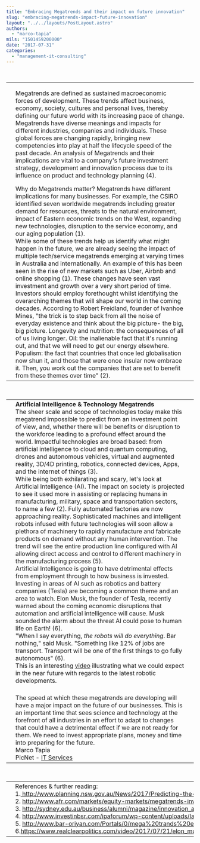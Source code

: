 ```yaml
---
title: "Embracing Megatrends and their impact on future innovation"
slug: "embracing-megatrends-impact-future-innovation"
layout: "../../layouts/PostLayout.astro"
authors: 
  - "marco-tapia"
mils: "1501459200000"
date: "2017-07-31"
categories: 
  - "management-it-consulting"
---
```


 

<table><tbody><tr><td width="2"></td><td width="900"><p style="text-align: left;">Megatrends are defined as sustained macroeconomic forces of development. These trends affect business, economy, society, cultures and personal lives, thereby defining our future world with its increasing pace of change. Megatrends have diverse meanings and impacts for different industries, companies and individuals. These global forces are changing rapidly, bringing new competencies into play at half the lifecycle speed of the past decade. An analysis of Megatrends and their implications are vital to a company's future investment strategy, development and innovation process due to its influence on product and technology planning (4).</p>Why do Megatrends matter? Megatrends have different implications for many businesses. For example, the CSIRO identified seven worldwide megatrends including greater demand for resources, threats to the natural environment, impact of Eastern economic trends on the West, expanding new technologies, disruption to the service economy, and our aging population (1).<div></div>While some of these trends help us identify what might happen in the future, we are already seeing the impact of multiple tech/service megatrends emerging at varying times in Australia and internationally. An example of this has been seen in the rise of new markets such as Uber, Airbnb and online shopping (1). These changes have seen vast investment and growth over a very short period of time.<div></div>Investors should employ forethought whilst identifying the overarching themes that will shape our world in the coming decades. According to Robert Freidland, founder of Ivanhoe Mines, "the trick is to step back from all the noise of everyday existence and think about the big picture- the big, big picture. Longevity and nutrition: the consequences of all of us living longer. Oil: the inalienable fact that it's running out, and that we will need to get our energy elsewhere. Populism: the fact that countries that once led globalisation now shun it, and those that were once insular now embrace it. Then, you work out the companies that are set to benefit from these themes over time" (2).</td><td width="2">​</td></tr></tbody></table>

 

<table><tbody><tr><td width="2">​</td><td width="900"><strong>Artificial Intelligence &amp; Technology Megatrends</strong><div></div>The sheer scale and scope of technologies today make this megatrend impossible to predict from an investment point of view, and, whether there will be benefits or disruption to the workforce leading to a profound effect around the world. Impactful technologies are broad based: from artificial intelligence to cloud and quantum computing, drones and autonomous vehicles, virtual and augmented reality, 3D/4D printing, robotics, connected devices, Apps, and the internet of things (3).<div></div>While being both exhilarating and scary, let's look at Artificial Intelligence (AI). The impact on society is projected to see it used more in assisting or replacing humans in manufacturing, military, space and transportation sectors, to name a few (2). Fully automated factories are now approaching reality. Sophisticated machines and intelligent robots infused with future technologies will soon allow a plethora of machinery to rapidly manufacture and fabricate products on demand without any human intervention. The trend will see the entire production line configured with AI allowing direct access and control to different machinery in the manufacturing process (5).<div></div>Artificial Intelligence is going to have detrimental effects from employment through to how business is invested. Investing in areas of AI such as robotics and battery companies (Tesla) are becoming a common theme and an area to watch. Elon Musk, the founder of Tesla, recently warned about the coming economic disruptions that automation and artificial intelligence will cause. Musk sounded the alarm about the threat AI could pose to human life on Earth! (6).<div></div>"When I say everything, <em>the robots will do everything</em>. Bar nothing," said Musk. "Something like 12% of jobs are transport. Transport will be one of the first things to go fully autonomous" (6).<div></div>This is an interesting <a href="https://www.youtube.com/watch?v=kbaDdg4LA9k">video</a> illustrating what we could expect in the near future with regards to the latest robotic developments.<div></div>&nbsp;</td><td width="2">​</td></tr><tr><td width="2">​</td><td width="900">The speed at which these megatrends are developing will have a major impact on the future of our businesses. This is an important time that sees science and technology at the forefront of all industries in an effort to adapt to changes that could have a detrimental effect if we are not ready for them. We need to invest appropriate plans, money and time into preparing for the future.<div></div>Marco Tapia<div></div>PicNet - <a href="https://picnet.com.au">IT Services</a></td><td width="2">​</td></tr></tbody></table>

 

<table><tbody><tr><td width="2">​</td><td width="900">References &amp; further reading:<div></div>1.<a href="http://picnetltdpty.cmail19.com/t/t-l-ktqhjd-ohdiudkx-d/"> http://www.planning.nsw.gov.au/News/2017/Predicting-the-future-through-megatrends</a><div></div>2. <a href="http://picnetltdpty.cmail19.com/t/t-l-ktqhjd-ohdiudkx-h/">http://www.afr.com/markets/equity-markets/megatrends-invest-in-the-future-20170703-gx3nij</a><div></div>3. <a href="http://picnetltdpty.cmail19.com/t/t-l-ktqhjd-ohdiudkx-u/">http://sydney.edu.au/business/alumni/magazine/innovation_and_culture/the_big_picture_making_sense_of_megatrends</a><div></div>4. <a href="http://picnetltdpty.cmail19.com/t/t-l-ktqhjd-ohdiudkx-b/">http://www.investinbsr.com/ipaforum/wp-content/uploads/Iain-Jawad-IPA-Forum-2014-Presentation.pdf</a><div></div>5. <a href="http://picnetltdpty.cmail19.com/t/t-l-ktqhjd-ohdiudkx-x/">http://www.bar-oriyan.com/Portals/0/mega%20trands%20exec%20summary%20v3%20(1).pdf</a><div></div>6.<a href="http://picnetltdpty.cmail19.com/t/t-l-ktqhjd-ohdiudkx-m/">https://www.realclearpolitics.com/video/2017/07/21/elon_musk_regulators_should_be_proactive_on_ai_dont_wait_until_robots_are_killing_people_in_the_streets.html</a></td><td width="2">​</td></tr></tbody></table>
